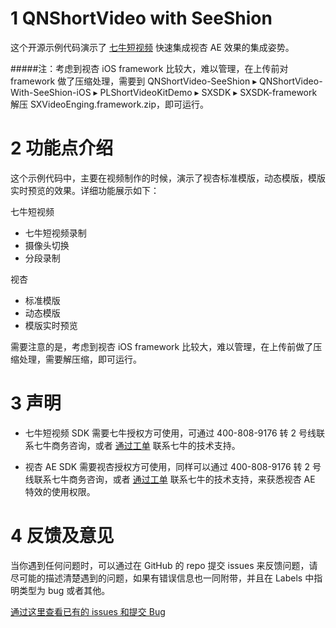 # 1 QNShortVideo with SeeShion
这个开源示例代码演示了 [七牛短视频](https://www.qiniu.com/products/plsv) 快速集成视杏 AE 效果的集成姿势。   

#####注：考虑到视杏 iOS framework 比较大，难以管理，在上传前对 framework 做了压缩处理，需要到 ⁨⁨QNShortVideo-SeeShion⁩ ▸ ⁨QNShortVideo-With-SeeShion-iOS⁩ ▸ ⁨PLShortVideoKitDemo⁩ ▸ ⁨SXSDK⁩ ▸ ⁨SXSDK-framework⁩ 解压 SXVideoEnging.framework.zip，即可运行。

# 2 功能点介绍

这个示例代码中，主要在视频制作的时候，演示了视杏标准模版，动态模版，模版实时预览的效果。详细功能展示如下：

七牛短视频

- 七牛短视频录制
- 摄像头切换
- 分段录制

视杏

- 标准模版
- 动态模版
- 模版实时预览

需要注意的是，考虑到视杏 iOS framework 比较大，难以管理，在上传前做了压缩处理，需要解压缩，即可运行。

# 3 声明

- 七牛短视频 SDK 需要七牛授权方可使用，可通过 400-808-9176 转 2 号线联系七牛商务咨询，或者 [通过工单](https://support.qiniu.com/?ref=developer.qiniu.com) 联系七牛的技术支持。

- 视杏 AE SDK 需要视杏授权方可使用，同样可以通过 400-808-9176 转 2 号线联系七牛商务咨询，或者 [通过工单](https://support.qiniu.com/?ref=developer.qiniu.com) 联系七牛的技术支持，来获悉视杏 AE 特效的使用权限。

# 4 反馈及意见

当你遇到任何问题时，可以通过在 GitHub 的 repo 提交 issues 来反馈问题，请尽可能的描述清楚遇到的问题，如果有错误信息也一同附带，并且在 Labels 中指明类型为 bug 或者其他。

[通过这里查看已有的 issues 和提交 Bug](https://github.com/pili-engineering/QNShortVideo-SenseTime/issues)

